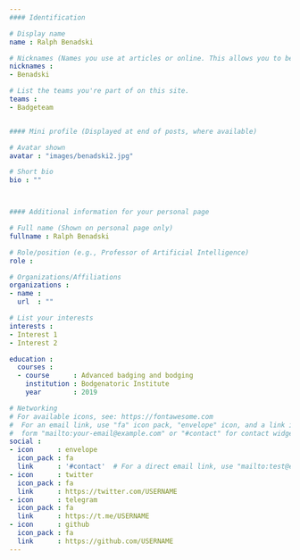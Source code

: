 ```yaml
---
#### Identification

# Display name
name : Ralph Benadski

# Nicknames (Names you use at articles or online. This allows you to be linked at articles.)
nicknames :
- Benadski

# List the teams you're part of on this site.
teams :
- Badgeteam


#### Mini profile (Displayed at end of posts, where available)

# Avatar shown
avatar : "images/benadski2.jpg"

# Short bio
bio : ""



#### Additional information for your personal page

# Full name (Shown on personal page only)
fullname : Ralph Benadski

# Role/position (e.g., Professor of Artificial Intelligence)
role :

# Organizations/Affiliations
organizations :
- name :
  url  : ""

# List your interests
interests :
- Interest 1
- Interest 2

education :
  courses :
  - course      : Advanced badging and bodging
    institution : Bodgenatoric Institute
    year        : 2019

# Networking
# For available icons, see: https://fontawesome.com
#  For an email link, use "fa" icon pack, "envelope" icon, and a link in the
#  form "mailto:your-email@example.com" or "#contact" for contact widget.
social :
- icon      : envelope
  icon_pack : fa
  link      : '#contact'  # For a direct email link, use "mailto:test@example.org".
- icon      : twitter
  icon_pack : fa
  link      : https://twitter.com/USERNAME
- icon      : telegram
  icon_pack : fa
  link      : https://t.me/USERNAME
- icon      : github
  icon_pack : fa
  link      : https://github.com/USERNAME
---
```

